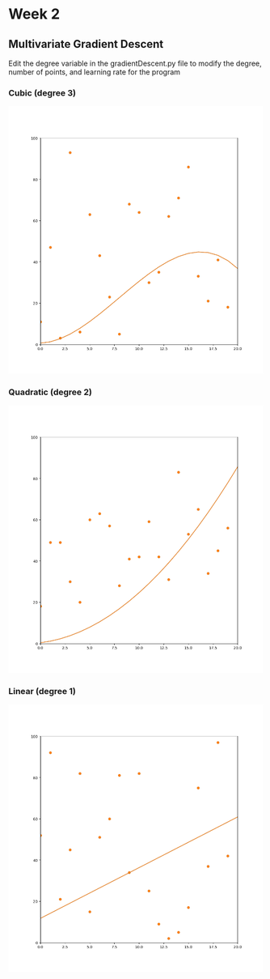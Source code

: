 # Week 2

## Multivariate Gradient Descent
Edit the degree variable in the gradientDescent.py file to modify the degree, number of points, and learning rate for the program

### Cubic (degree 3)
![](cubic.png)

### Quadratic (degree 2)
![](quadratic.png)

### Linear (degree 1)
![](linear.png)
